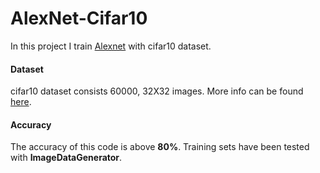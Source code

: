 # AlexNet-Cifar10

In this project I train [Alexnet](https://www.learnopencv.com/understanding-alexnet/) with cifar10 dataset.

#### Dataset 

cifar10 dataset consists 60000, 32X32 images. More info can be found [here](https://www.cs.toronto.edu/~kriz/cifar.html).
#### Accuracy
  
The accuracy of this code is above **80%**. Training sets have been tested with **ImageDataGenerator**.

